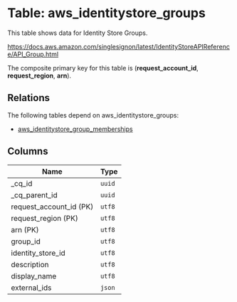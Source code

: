 # Table: aws_identitystore_groups

This table shows data for Identity Store Groups.

https://docs.aws.amazon.com/singlesignon/latest/IdentityStoreAPIReference/API_Group.html

The composite primary key for this table is (**request_account_id**, **request_region**, **arn**).

## Relations

The following tables depend on aws_identitystore_groups:
  - [aws_identitystore_group_memberships](aws_identitystore_group_memberships.md)

## Columns

| Name          | Type          |
| ------------- | ------------- |
|_cq_id|`uuid`|
|_cq_parent_id|`uuid`|
|request_account_id (PK)|`utf8`|
|request_region (PK)|`utf8`|
|arn (PK)|`utf8`|
|group_id|`utf8`|
|identity_store_id|`utf8`|
|description|`utf8`|
|display_name|`utf8`|
|external_ids|`json`|